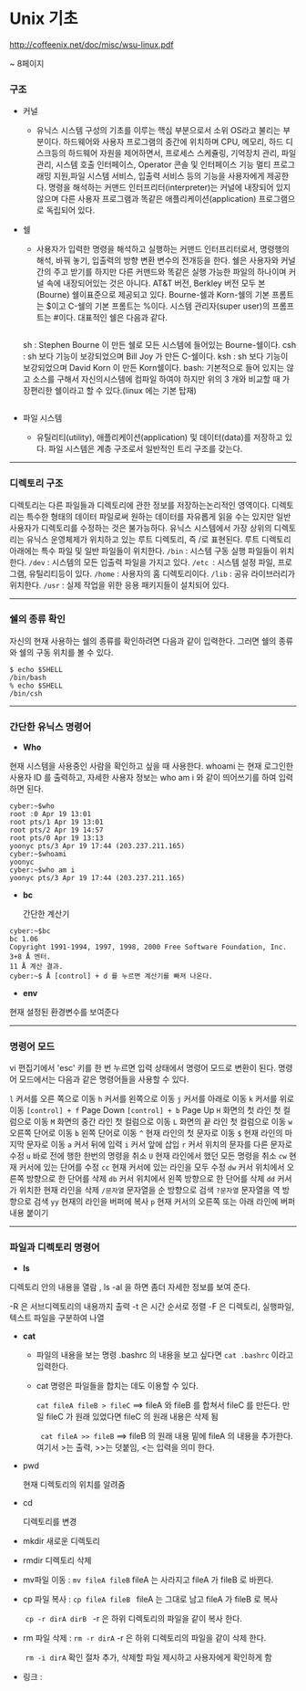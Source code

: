 # Unix 기초

http://coffeenix.net/doc/misc/wsu-linux.pdf 

~ 8페이지

### 구조

- 커널
  - 유닉스 시스템 구성의 기초를 이루는 핵심 부분으로서 소위 OS라고 불리는 부분이다. 하드웨어와 사용자 프로그램의 중간에 위치하며 CPU, 메모리, 하드 디스크등의 하드웨어 자원을 제어하면서, 프로세스 스케쥴링, 기억장치 관리, 파일 관리, 시스템 호출 인터페이스, Operator 콘솔 및 인터페이스 기능 멀티 프로그래밍 지원,파일 시스템 서비스, 입출력 서비스 등의 기능을 사용자에게 제공한다. 명령을 해석하는 커맨드 인터프리터(interpreter)는 커널에 내장되어 있지 않으며 다른 사용자 프로그램과 똑같은 애플리케이션(application) 프로그램으로 독립되어 있다. 



- 쉘

  - 사용자가 입력한 명령을 해석하고 실행하는 커맨드 인터프리터로서, 명령행의 해석, 바꿔 놓기, 입출력의 방향 변환 변수의 전개등을 한다. 쉘은 사용자와 커널간의 주고 받기를 하지만 다른 커맨드와 똑같은 실행 가능한 파일의 하나이며 커널 속에 내장되어있는 것은 아니다. AT&T 버전, Berkley 버전 모두 본(Bourne) 쉘이표준으로 제공되고 있다. Bourne-쉘과 Korn-쉘의 기본 프롬트는 $이고 C-쉘의 기본 프롬트는 %이다. 시스템 관리자(super user)의 프롬프트는 #이다. 대표적인 쉘은 다음과 같다. 

     ```
  sh : Stephen Bourne 이 만든 쉘로 모든 시스템에 들어있는 Bourne-쉘이다.
  csh : sh 보다 기능이 보강되었으며 Bill Joy 가 만든 C-쉘이다.
  ksh : sh 보다 기능이 보강되었으며 David Korn 이 만든 Korn쉘이다.
  bash: 기본적으로 들어 있지는 않고 소스를 구해서 자신의시스템에 컴파일 하여야 하지만 위의 3 개와 비교할 때 가장편리한 쉘이라고 할 수 있다.(linux 에는 기본 탑재) 
     ```

- 파일 시스템

  - 유틸리티(utility), 애플리케이션(application) 및 데이터(data)를 저장하고 있다. 파일 시스템은 계층 구조로서 일반적인 트리 구조를 갖는다. 



---

### 디렉토리 구조

디렉토리는 다른 파일들과 디렉토리에 관한 정보를 저장하는논리적인 영역이다. 디렉토리는 특수한 형태의 데이터 파일로써 원하는 데이터를 자유롭게 읽을 수는 있지만 일반 사용자가 디렉토리를 수정하는 것은 불가능하다. 유닉스 시스템에서 가장 상위의 디렉토리는 유닉스 운영체제가 위치하고 있는 루트 디렉토리, 즉 /로 표현된다. 루트 디렉토리 아래에는 특수 파일 및 일반 파일들이 위치한다.
`/bin` : 시스템 구동 실행 파일들이 위치한다.
`/dev` : 시스템의 모든 입출력 파일을 가지고 있다.
`/etc `: 시스템 설정 파일, 프로그램, 유틸리티등이 있다.
`/home` : 사용자의 홈 디렉토리이다.
`/lib` : 공유 라이브러리가 위치한다.
`/usr` : 실제 작업을 위한 응용 패키지들이 설치되어 있다. 



---

### 쉘의 종류 확인

자신의 현재 사용하는 쉘의 종류를 확인하려면 다음과 같이 입력한다. 그러면 쉘의 종류와 쉘의 구동 위치를 볼 수 있다. 

```
$ echo $SHELL
/bin/bash
% echo $SHELL
/bin/csh
```



---

### 간단한 유닉스 명령어

- **Who**

현재 시스템을 사용중인 사람을 확인하고 싶을 때 사용한다. whoami 는 현재 로그인한 사용자 ID 를 출력하고, 자세한 사용자 정보는 who am i 와 같이 띄어쓰기를 하여 입력하면 된다. 

```
cyber:~$who
root :0 Apr 19 13:01
root pts/1 Apr 19 13:01
root pts/2 Apr 19 14:57
root pts/0 Apr 19 13:13
yoonyc pts/3 Apr 19 17:44 (203.237.211.165)
cyber:~$whoami
yoonyc
cyber:~$who am i
yoonyc pts/3 Apr 19 17:44 (203.237.211.165)
```



- **bc**

  간단한 계산기

```
cyber:~$bc
bc 1.06
Copyright 1991-1994, 1997, 1998, 2000 Free Software Foundation, Inc.
3+8 Å 엔터.
11 Å 계산 결과.
cyber:~$ Å [control] + d 를 누르면 계산기를 빠져 나온다. 
```



- **env**

현재 설정된 환경변수를 보여준다



---

### 명령어 모드

 vi 편집기에서 'esc' 키를 한 번 누르면 입력 상태에서 명령어 모드로 변환이 된다. 명령어 모드에서는 다음과 같은 명령어들을 사용할 수 있다. 

`l` 커서를 오른 쪽으로 이동
`h` 커서를 왼쪽으로 이동
`j` 커서를 아래로 이동
`k` 커서를 위로 이동
`[control] + f` Page Down
`[control] + b` Page Up
`H` 화면의 첫 라인 첫 컬럼으로 이동
`M` 화면의 중간 라인 첫 컬럼으로 이동
`L` 화면의 끝 라인 첫 컬럼으로 이동
`w` 오른쪽 단어로 이동
`b` 왼쪽 단어로 이동
`^` 현재 라인의 첫 문자로 이동
`$` 현재 라인의 마지막 문자로 이동
`a` 커서 뒤에 입력
`i` 커서 앞에 삽입
`r` 커서 위치의 문자를 다른 문자로 수정
`u` 바로 전에 행한 한번의 명령을 취소
`U` 현재 라인에서 했던 모든 명령을 취소
`cw` 현재 커서에 있는 단어를 수정
`cc` 현재 커서에 있는 라인을 모두 수정
`dw` 커서 위치에서 오른쪽 방향으로 한 단어를 삭제
`db` 커서 위치에서 왼쪽 방향으로 한 단어를 삭제
`dd` 커서가 위치한 현재 라인을 삭제
`/문자열` 문자열을 순 방향으로 검색
`?문자열` 문자열을 역 방향으로 검색
`yy` 현재의 라인을 버퍼에 복사
`p` 현재 커서의 오른쪽 또는 아래 라인에 버퍼내용 붙이기



---

### 파일과 디렉토리 명령어

- **ls**  

디렉토리 안의 내용을 열람 ,  ls -al 을 하면 좀더 자세한 정보를 보여 준다. 

-R 은 서브디렉토리의 내용까지 출력 
-t 은 시간 순서로 정렬
-F 은 디렉토리, 실행파일, 텍스트 파일을 구분하여 나열



- **cat**

  - 파일의 내용을 보는 명령  .bashrc 의 내용을 보고 싶다면 `cat .bashrc` 이라고 입력한다. 

  - cat 명령은 파일들을 합치는 데도 이용할 수 있다. 

    `cat fileA fileB > fileC` ==> fileA 와 fileB 를 합쳐서 fileC 를 만든다. 만일 fileC 가 원래 있었다면 fileC 의 원래 내용은 삭제 됨

    ` cat fileA >> fileB` ==> fileB 의 원래 내용 밑에 fileA 의 내용을 추가한다. 여기서 >는 출력, >>는 덧붙임, <는 입력을 의미 한다. 

- pwd 

  현재 디렉토리의 위치를 알려줌

  

- cd

  디렉토리를 변경

- mkdir 새로운 디렉토리

- rmdir 디렉토리 삭제

- mv파일 이동 : `mv fileA fileB`  fileA 는 사라지고 fileA 가 fileB 로 바뀐다. 

- cp 파일 복사 : `cp fileA fileB `  fileA 는 그대로 남고 fileA 가 fileB 로 복사

  ​			`cp -r dirA dirB `  -r 은 하위 디렉토리의 파일을 같이 복사 한다. 

- rm 파일 삭제 : `rm -r dirA`    -r 은 하위 디렉토리의 파일을 같이 삭제 한다. 

  ​			 `rm -i dirA`  확인 절차 추가, 삭제할 파일 제시하고 사용자에게 확인하게 함

- 링크 : 

 